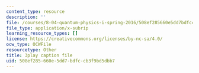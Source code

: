 ```yaml
---
content_type: resource
description: ''
file: /courses/8-04-quantum-physics-i-spring-2016/508ef285660e5dd7bdfccb3f9bd5dbb7_d4skxu7MpFI.vtt
file_type: application/x-subrip
learning_resource_types: []
license: https://creativecommons.org/licenses/by-nc-sa/4.0/
ocw_type: OCWFile
resourcetype: Other
title: 3play caption file
uid: 508ef285-660e-5dd7-bdfc-cb3f9bd5dbb7
---
```

